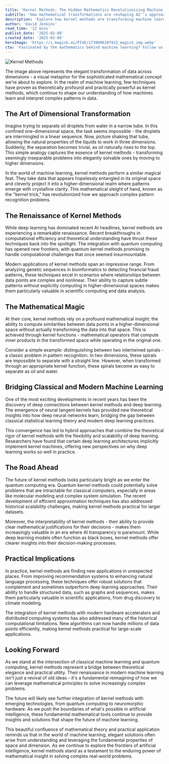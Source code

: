 ```yaml
---
title: 'Kernel Methods: The Hidden Mathematics Revolutionizing Machine Learning''s Dimensional Frontier'
subtitle: 'How mathematical transformations are reshaping AI''s approach to complex data'
description: 'Explore how kernel methods are transforming machine learning by enabling complex pattern recognition through dimensional transformation. Learn about their renaissance in the quantum computing era and their growing importance in AI transparency and scientific applications.'
author: 'David Jenkins'
read_time: '12 mins'
publish_date: '2025-02-08'
created_date: '2025-02-09'
heroImage: 'https://i.magick.ai/PIXE/1739096107913_magick_img.webp'
cta: 'Fascinated by the mathematics behind machine learning? Follow us on LinkedIn for more in-depth analysis of cutting-edge AI technologies and their practical applications in solving real-world problems!'
---
```


![Kernel Methods](https://i.magick.ai/PIXE/1739096107917_magick_img.webp)

The image above represents the elegant transformation of data across dimensions - a visual metaphor for the sophisticated mathematical concept we're about to explore. In the realm of machine learning, few techniques have proven as theoretically profound and practically powerful as kernel methods, which continue to shape our understanding of how machines learn and interpret complex patterns in data.

## The Art of Dimensional Transformation

Imagine trying to separate oil droplets from water in a narrow tube. In this confined one-dimensional space, the task seems impossible - the droplets are intermingled in a linear sequence. Now, picture shaking that tube, allowing the natural properties of the liquids to work in three dimensions. Suddenly, the separation becomes trivial, as oil naturally rises to the top. This simple analogy captures the essence of kernel methods - transforming seemingly inseparable problems into elegantly solvable ones by moving to higher dimensions.

In the world of machine learning, kernel methods perform a similar magical feat. They take data that appears hopelessly entangled in its original space and cleverly project it into a higher-dimensional realm where patterns emerge with crystalline clarity. This mathematical sleight of hand, known as the "kernel trick," has revolutionized how we approach complex pattern recognition problems.

## The Renaissance of Kernel Methods

While deep learning has dominated recent AI headlines, kernel methods are experiencing a remarkable renaissance. Recent breakthroughs in computational efficiency and theoretical understanding have thrust these techniques back into the spotlight. The integration with quantum computing has opened new frontiers, with quantum kernel methods promising to handle computational challenges that once seemed insurmountable.

Modern applications of kernel methods span an impressive range. From analyzing genetic sequences in bioinformatics to detecting financial fraud patterns, these techniques excel in scenarios where relationships between data points are complex and nonlinear. Their ability to capture subtle patterns without explicitly computing in higher-dimensional spaces makes them particularly valuable in scientific computing and data analysis.

## The Mathematical Magic

At their core, kernel methods rely on a profound mathematical insight: the ability to compute similarities between data points in a higher-dimensional space without actually transforming the data into that space. This is achieved through kernel functions - mathematical operators that compute inner products in the transformed space while operating in the original one.

Consider a simple example: distinguishing between two intertwined spirals - a classic problem in pattern recognition. In two dimensions, these spirals are impossible to separate with a straight line. However, when transformed through an appropriate kernel function, these spirals become as easy to separate as oil and water.

## Bridging Classical and Modern Machine Learning

One of the most exciting developments in recent years has been the discovery of deep connections between kernel methods and deep learning. The emergence of neural tangent kernels has provided new theoretical insights into how deep neural networks learn, bridging the gap between classical statistical learning theory and modern deep learning practices.

This convergence has led to hybrid approaches that combine the theoretical rigor of kernel methods with the flexibility and scalability of deep learning. Researchers have found that certain deep learning architectures implicitly implement kernel machines, offering new perspectives on why deep learning works so well in practice.

## The Road Ahead

The future of kernel methods looks particularly bright as we enter the quantum computing era. Quantum kernel methods could potentially solve problems that are intractable for classical computers, especially in areas like molecular modeling and complex system simulation. The recent development of efficient approximation techniques has also addressed historical scalability challenges, making kernel methods practical for larger datasets.

Moreover, the interpretability of kernel methods - their ability to provide clear mathematical justifications for their decisions - makes them increasingly valuable in an era where AI transparency is paramount. While deep learning models often function as black boxes, kernel methods offer clearer insights into their decision-making processes.

## Practical Implications

In practice, kernel methods are finding new applications in unexpected places. From improving recommendation systems to enhancing natural language processing, these techniques offer robust solutions that complement and sometimes outperform deep learning approaches. Their ability to handle structured data, such as graphs and sequences, makes them particularly valuable in scientific applications, from drug discovery to climate modeling.

The integration of kernel methods with modern hardware accelerators and distributed computing systems has also addressed many of the historical computational limitations. New algorithms can now handle millions of data points efficiently, making kernel methods practical for large-scale applications.

## Looking Forward

As we stand at the intersection of classical machine learning and quantum computing, kernel methods represent a bridge between theoretical elegance and practical utility. Their renaissance in modern machine learning isn't just a revival of old ideas - it's a fundamental reimagining of how we can leverage mathematical principles to solve increasingly complex problems.

The future will likely see further integration of kernel methods with emerging technologies, from quantum computing to neuromorphic hardware. As we push the boundaries of what's possible in artificial intelligence, these fundamental mathematical tools continue to provide insights and solutions that shape the future of machine learning.

This beautiful confluence of mathematical theory and practical application reminds us that in the world of machine learning, elegant solutions often arise from understanding and leveraging the fundamental properties of space and dimension. As we continue to explore the frontiers of artificial intelligence, kernel methods stand as a testament to the enduring power of mathematical insight in solving complex real-world problems.
